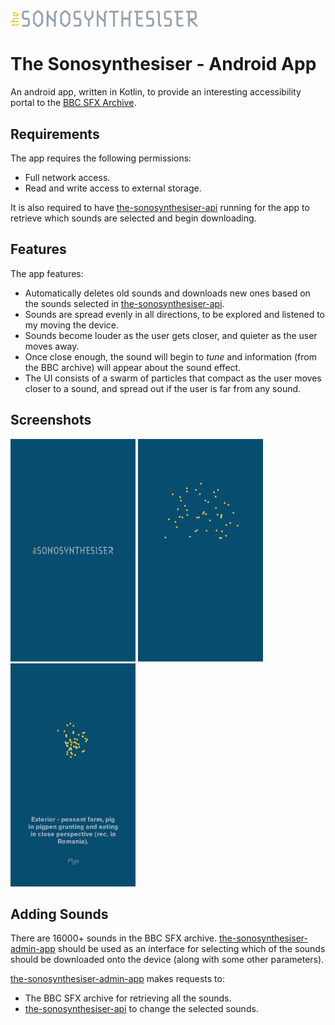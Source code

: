 <img src="/readme/logo.png" width="300"/>

# The Sonosynthesiser - Android App

An android app, written in Kotlin, to provide an interesting accessibility portal to the [BBC SFX Archive](https://sound-effects.bbcrewind.co.uk/).

## Requirements

The app requires the following permissions:
- Full network access.
- Read and write access to external storage.

It is also required to have [the-sonosynthesiser-api](https://github.com/eddireeder/the-sonosynthesiser-api) running for the app to retrieve which sounds are selected and begin downloading. 

## Features

The app features:
- Automatically deletes old sounds and downloads new ones based on the sounds selected in [the-sonosynthesiser-api](https://github.com/eddireeder/the-sonosynthesiser-api).
- Sounds are spread evenly in all directions, to be explored and listened to my moving the device.
- Sounds become louder as the user gets closer, and quieter as the user moves away.
- Once close enough, the sound will begin to *tune* and information (from the BBC archive) will appear about the sound effect.
- The UI consists of a swarm of particles that compact as the user moves closer to a sound, and spread out if the user is far from any sound.

## Screenshots

<img src="/readme/title-screenshot.png" width="200"/> <img src="/readme/untuned-screenshot.png" width="200"/> <img src="/readme/tuned-screenshot.png" width="200"/>

## Adding Sounds

There are 16000+ sounds in the BBC SFX archive. [the-sonosynthesiser-admin-app](https://github.com/eddireeder/the-sonosynthesiser-admin-app) should be used as an interface for selecting which of the sounds should be downloaded onto the device (along with some other parameters).

[the-sonosynthesiser-admin-app](https://github.com/eddireeder/the-sonosynthesiser-admin-app) makes requests to:
- The BBC SFX archive for retrieving all the sounds.
- [the-sonosynthesiser-api](https://github.com/eddireeder/the-sonosynthesiser-api) to change the selected sounds.

## 
